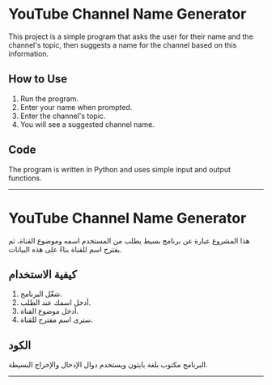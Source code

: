 # YouTube Channel Name Generator

This project is a simple program that asks the user for their name and the channel's topic, then suggests a name for the channel based on this information.

## How to Use

1. Run the program.
2. Enter your name when prompted.
3. Enter the channel's topic.
4. You will see a suggested channel name.

## Code

The program is written in Python and uses simple input and output functions.

---

# YouTube Channel Name Generator

هذا المشروع عبارة عن برنامج بسيط يطلب من المستخدم اسمه وموضوع القناة، ثم يقترح اسم للقناة بناءً على هذه البيانات.

## كيفية الاستخدام

1. شغّل البرنامج.
2. أدخل اسمك عند الطلب.
3. أدخل موضوع القناة.
4. سترى اسم مقترح للقناة.

## الكود

البرنامج مكتوب بلغة بايثون ويستخدم دوال الإدخال والإخراج البسيطة.

---
